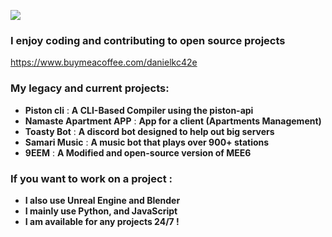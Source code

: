 
![](https://komarev.com/ghpvc/?username=Milo123459)

### I enjoy coding and contributing to open source projects

https://www.buymeacoffee.com/danielkc42e

### My legacy and current projects:
* **Piston cli** : **A CLI-Based Compiler using the piston-api**
* **Namaste Apartment APP** : **App for a client (Apartments Management)**
* **Toasty Bot** : **A discord bot designed to help out big servers**
* **Samari Music** : **A music bot that plays over 900+ stations**
* **9EEM** : **A Modified and open-source version of MEE6**

### If you want to work on a project :
* **I also use Unreal Engine and Blender**
* **I mainly use Python, and JavaScript**
* **I am available for any projects 24/7 !**





